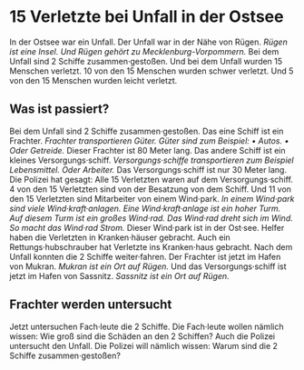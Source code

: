 # 15 Verletzte bei Unfall in der Ostsee

In der Ostsee war ein Unfall. Der Unfall war in der Nähe von Rügen. 
*Rügen ist eine Insel.* 
*Und Rügen gehört zu Mecklenburg-Vorpommern.* Bei dem Unfall sind 2 Schiffe zusammen·gestoßen. Und bei dem Unfall wurden 15 Menschen verletzt. 10 von den 15 Menschen wurden schwer verletzt. Und 5 von den 15 Menschen wurden leicht verletzt. 

## Was ist passiert?
Bei dem Unfall sind 2 Schiffe zusammen·gestoßen. Das eine Schiff ist ein Frachter. 
*Frachter transportieren Güter.* 
*Güter sind zum Beispiel:* *• Autos.* *• Oder Getreide.* Dieser Frachter ist 80 Meter lang. Das andere Schiff ist ein kleines Versorgungs·schiff. 
*Versorgungs·schiffe transportieren zum Beispiel Lebensmittel.* *Oder Arbeiter.* Das Versorgungs·schiff ist nur 30 Meter lang. 
Die Polizei hat gesagt: Alle 15 Verletzten waren auf dem Versorgungs·schiff. 4 von den 15 Verletzten sind von der Besatzung von dem Schiff. Und 11 von den 15 Verletzten sind Mitarbeiter von einem Wind·park. 
*In einem Wind·park sind viele Wind·kraft·anlagen.* 
*Eine Wind·kraft·anlage ist ein hoher Turm.* 
*Auf diesem Turm ist ein großes Wind·rad.* 
*Das Wind·rad dreht sich im Wind.* 
*So macht das Wind·rad Strom.* Dieser Wind·park ist in der Ost·see. 
Helfer haben die Verletzten in Kranken·häuser gebracht. Auch ein Rettungs·hubschrauber hat Verletzte ins Kranken·haus gebracht. Nach dem Unfall konnten die 2 Schiffe weiter·fahren. Der Frachter ist jetzt im Hafen von Mukran. 
*Mukran ist ein Ort auf Rügen.* Und das Versorgungs·schiff ist jetzt im Hafen von Sassnitz. 
*Sassnitz ist ein Ort auf Rügen.* 

## Frachter werden untersucht
Jetzt untersuchen Fach·leute die 2 Schiffe. Die Fach·leute wollen nämlich wissen: Wie groß sind die Schäden an den 2 Schiffen? Auch die Polizei untersucht den Unfall. Die Polizei will nämlich wissen: Warum sind die 2 Schiffe zusammen·gestoßen? 
